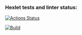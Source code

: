 ### Hexlet tests and linter status:
[![Actions Status](https://github.com/Jeddsenn/java-project-lvl2/workflows/hexlet-check/badge.svg)](https://github.com/Jeddsenn/java-project-lvl2/actions)

[![Build](https://github.com/Jeddsenn/java-project-lvl2/actions/workflows/makefile.yml/badge.svg)](https://github.com/Jeddsenn/java-project-lvl2/actions/workflows/makefile.yml)